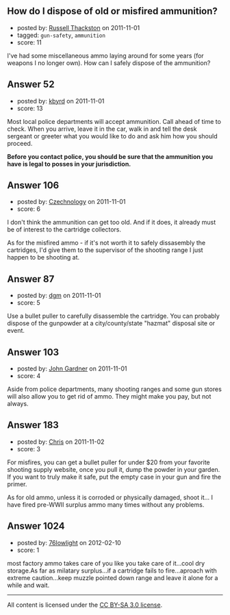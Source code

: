 ## How do I dispose of old or misfired ammunition?

- posted by: [Russell Thackston](https://stackexchange.com/users/-1/44-russell-thackston) on 2011-11-01
- tagged: `gun-safety`, `ammunition`
- score: 11

<p>I've had some miscellaneous ammo laying around for some years (for weapons I no longer own). How can I safely dispose of the ammunition?</p>



## Answer 52

- posted by: [kbyrd](https://stackexchange.com/users/-1/37-kbyrd) on 2011-11-01
- score: 13

<p>Most local police departments will accept ammunition. Call ahead of time to check. When you arrive, leave it in the car, walk in and tell the desk sergeant or greeter what you would like to do and ask him how you should proceed. </p>

<p><strong>Before you contact police, you should be sure that the ammunition you have is legal to posses in your jurisdiction.</strong></p>



## Answer 106

- posted by: [Czechnology](https://stackexchange.com/users/-1/101-czechnology) on 2011-11-01
- score: 6

<p>I don't think the ammunition can get too old. And if it does, it already must be of interest to the cartridge collectors.</p>

<p>As for the misfired ammo - if it's not worth it to safely dissasembly the cartridges, I'd give them to the supervisor of the shooting range I just happen to be shooting at.</p>



## Answer 87

- posted by: [dgm](https://stackexchange.com/users/-1/78-dgm) on 2011-11-01
- score: 5

<p>Use a bullet puller to carefully disassemble the cartridge. You can probably dispose of the gunpowder at a city/county/state "hazmat" disposal site or event.</p>



## Answer 103

- posted by: [John Gardner](https://stackexchange.com/users/-1/102-john-gardner) on 2011-11-01
- score: 4

<p>Aside from police departments, many shooting ranges and some gun stores will also allow you to get rid of ammo.  They might make you pay, but not always.</p>



## Answer 183

- posted by: [Chris](https://stackexchange.com/users/-1/127-chris) on 2011-11-02
- score: 3

<p>For misfires, you can get a bullet puller for under $20 from your favorite shooting supply website, once you pull it, dump the powder in your garden. If you want to truly make it safe, put the empty case in your gun and fire the primer.</p>

<p>As for old ammo, unless it is corroded or physically damaged, shoot it... I have fired pre-WWII surplus ammo many times without any problems.</p>



## Answer 1024

- posted by: [76lowlight](https://stackexchange.com/users/-1/427-76lowlight) on 2012-02-10
- score: 1

<p>most factory ammo takes care of you like you take care of it...cool dry storage.As far as milatary surplus...if a cartridge fails to fire...aproach with extreme caution...keep muzzle pointed down range and leave it alone for a while and wait.</p>




---

All content is licensed under the [CC BY-SA 3.0 license](https://creativecommons.org/licenses/by-sa/3.0/).
